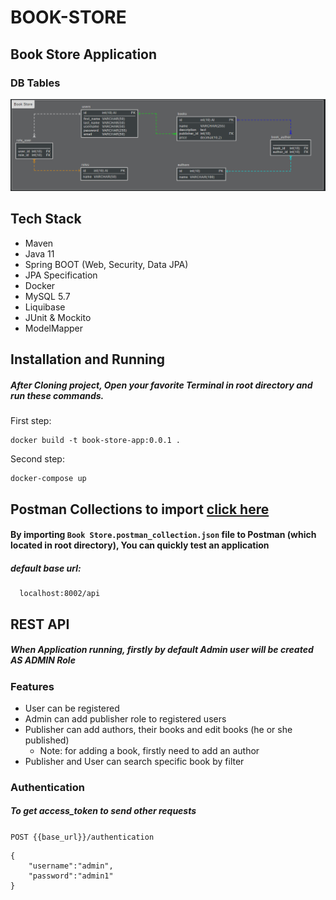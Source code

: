 # BOOK-STORE
## Book Store Application

### DB Tables
![DB Image 1](https://github.com/qametmammadli/book-store/blob/master/book-store-DATABASE.PNG)

## Tech Stack
- Maven
- Java 11
- Spring BOOT (Web, Security, Data JPA)
- JPA Specification
- Docker
- MySQL 5.7
- Liquibase
- JUnit & Mockito
- ModelMapper


## Installation and Running
##### After Cloning project, Open your favorite Terminal in root directory and run these commands.
 First step:

    docker build -t book-store-app:0.0.1 .
 Second step:

    docker-compose up
    
## Postman Collections to import [click here](https://github.com/qametmammadli/book-store/blob/master/Book%20Store.postman_collection.json)
#### By importing `Book Store.postman_collection.json` file to Postman (which located in root directory),  You can quickly test an application 

##### default base url: 
      
      localhost:8002/api
     
## REST API
##### When Application running, firstly by default Admin user will be created AS ADMIN Role

### Features

- User can be registered
- Admin can add publisher role to registered users
- Publisher can add authors, their books and edit books (he or she published)
  * Note: for adding a book, firstly need to add an author 
- Publisher and User can search specific book by filter

### Authentication
##### To get access_token to send other requests
`POST {{base_url}}/authentication`

``` 
{
    "username":"admin",
    "password":"admin1"
}
```      

    


    


